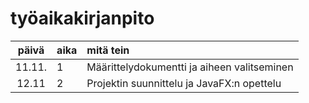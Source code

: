 # työaikakirjanpito

| päivä | aika | mitä tein  |
| :----:|:-----| :-----|
| 11.11. | 1    | Määrittelydokumentti ja aiheen valitseminen |
| 12.11 | 2 | Projektin suunnittelu ja JavaFX:n opettelu |
